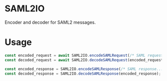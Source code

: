 # SAML2IO

Encoder and decoder for SAML2 messages.

# Usage

```js
const encoded_request = await SAML2IO.encodeSAMLRequest(/* SAML request... */);
const decoded_request = await SAML2IO.decodeSAMLRequest(encoded_request);

const encoded_response = SAML2IO.encodeSAMLResponse(/* SAML response... */);
const decoded_response = SAML2IO.decodeSAMLResponse(encoded_response);
```
